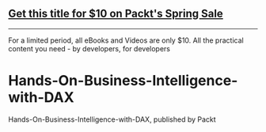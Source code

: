 ## [Get this title for $10 on Packt's Spring Sale](https://www.packt.com/B14709?utm_source=github&utm_medium=packt-github-repo&utm_campaign=spring_10_dollar_2022)
-----
For a limited period, all eBooks and Videos are only $10. All the practical content you need \- by developers, for developers

# Hands-On-Business-Intelligence-with-DAX
Hands-On-Business-Intelligence-with-DAX, published by Packt
